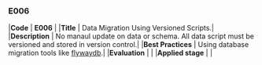 ### E006

|**Code**           | **E006** |
|**Title**          | Data Migration Using Versioned Scripts.|
|**Description**    | No manaul update on data or schema. All data script must be versioned and stored in version control.|
|**Best Practices** | Using database migration tools like [flywaydb](https://flywaydb.org).|
|**Evaluation**     | |
|**Applied stage**  | |

